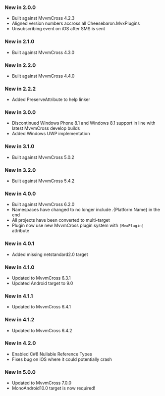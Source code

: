 ### New in 2.0.0

* Built against MvvmCross 4.2.3
* Aligned version numbers accross all Cheesebaron.MvxPlugins
* Unsubscribing event on iOS after SMS is sent

### New in 2.1.0

* Built against MvvmCross 4.3.0

### New in 2.2.0

* Built against MvvmCross 4.4.0

### New in 2.2.2

* Added PreserveAttribute to help linker

### New in 3.0.0

* Discontinued Windows Phone 8.1 and Windows 8.1 support in line with latest MvvmCross develop builds
* Added Windows UWP implementation

### New in 3.1.0

* Built against MvvmCross 5.0.2

### New in 3.2.0

* Built against MvvmCross 5.4.2

### New in 4.0.0

* Built against MvvmCross 6.2.0
* Namespaces have changed to no longer include .{Platform Name} in the end
* All projects have been converted to multi-target
* Plugin now use new MvvmCross plugin system with `[MvxPlugin]` attribute

### New in 4.0.1

* Added missing netstandard2.0 target

### New in 4.1.0

* Updated to MvvmCross 6.3.1
* Updated Android target to 9.0

### New in 4.1.1

* Updated to MvvmCross 6.4.1

### New in 4.1.2

* Updated to MvvmCross 6.4.2

### New in 4.2.0

* Enabled C#8 Nullable Reference Types
* Fixes bug on iOS where it could potentially crash

### New in 5.0.0

* Updated to MvvmCross 7.0.0
* MonoAndroid10.0 target is now required!